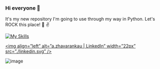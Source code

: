 ### Hi everyone 👋

It's my new repository I'm going to use through my way in Python.
Let's ROCK this place! :guitar: :v:

[![My Skills](https://skills.thijs.gg/icons?i=py,mysql,mongodb,postgres,docker)](https://skills.thijs.gg)

[<img align=”left” alt=”a.zhavarankau | LinkedIn” width=”22px” src=”./linkedin.svg” />][linkedin]

[linkedin]: https://www.linkedin/in/aliaksandr-zhavarankau/
![image](https://user-images.githubusercontent.com/114875058/193892148-5d22a35a-3687-4abe-a15a-107ab7995f60.png)


<!--
**a-zhavarankau/a-zhavarankau** is a ✨ _special_ ✨ repository because its `README.md` (this file) appears on your GitHub profile.

Here are some ideas to get you started:

- 🔭 I’m currently working on ...
- 🌱 I’m currently learning ...
- 👯 I’m looking to collaborate on ...
- 🤔 I’m looking for help with ...
- 💬 Ask me about ...
- 📫 How to reach me: ...
- 😄 Pronouns: ...
- ⚡ Fun fact: ...
-->
